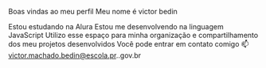
Boas vindas ao meu perfil 
Meu nome é victor bedin

Estou estudando na Alura
Estou me desenvolvendo na linguagem JavaScript
Utilizo esse espaço para minha organização e compartilhamento dos meu projetos desenvolvidos
Você pode entrar em contato comigo 📫
victor.machado.bedin@escola.pr..gov.br


